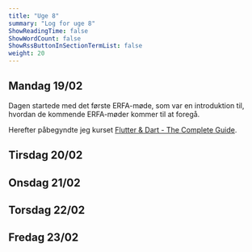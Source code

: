 ```yaml
---
title: "Uge 8"
summary: "Log for uge 8"
ShowReadingTime: false
ShowWordCount: false
ShowRssButtonInSectionTermList: false
weight: 20
---
```


## Mandag 19/02

Dagen startede med det første ERFA-møde, som var en introduktion til, hvordan de kommende ERFA-møder kommer til at foregå.

Herefter påbegyndte jeg kurset [Flutter & Dart - The Complete Guide](https://www.udemy.com/course/learn-flutter-dart-to-build-ios-android-apps/).

## Tirsdag 20/02


## Onsdag 21/02


## Torsdag 22/02


## Fredag 23/02

